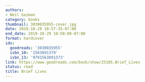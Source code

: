 ```yaml
---
authors:
- Neil Gaiman
category: books
thumbnail: 3030035955-cover.jpg
date: 2019-10-29 18:57:35-07:00
end_date: 2019-10-29 18:58:00-07:00
format: hardcover
ids:
  goodreads: '3030035955'
  isbn_10: '1563891379'
  isbn_13: '9781563891373'
link: https://www.goodreads.com/book/show/25105.Brief_Lives
status: read
title: Brief Lives
---
```

